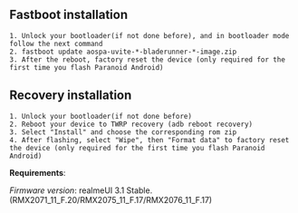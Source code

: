 ## Fastboot installation

```
1. Unlock your bootloader(if not done before), and in bootloader mode follow the next command
2. fastboot update aospa-uvite-*-bladerunner-*-image.zip
3. After the reboot, factory reset the device (only required for the first time you flash Paranoid Android)
```

## Recovery installation

```
1. Unlock your bootloader(if not done before)
2. Reboot your device to TWRP recovery (adb reboot recovery)
3. Select "Install" and choose the corresponding rom zip
4. After flashing, select "Wipe", then "Format data" to factory reset the device (only required for the first time you flash Paranoid Android)
```

**Requirements**:

*Firmware version*: realmeUI 3.1 Stable. (RMX2071_11_F.20/RMX2075_11_F.17/RMX2076_11_F.17)
